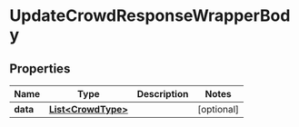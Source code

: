 

# UpdateCrowdResponseWrapperBody


## Properties

Name | Type | Description | Notes
------------ | ------------- | ------------- | -------------
**data** | [**List&lt;CrowdType&gt;**](CrowdType.md) |  |  [optional]



